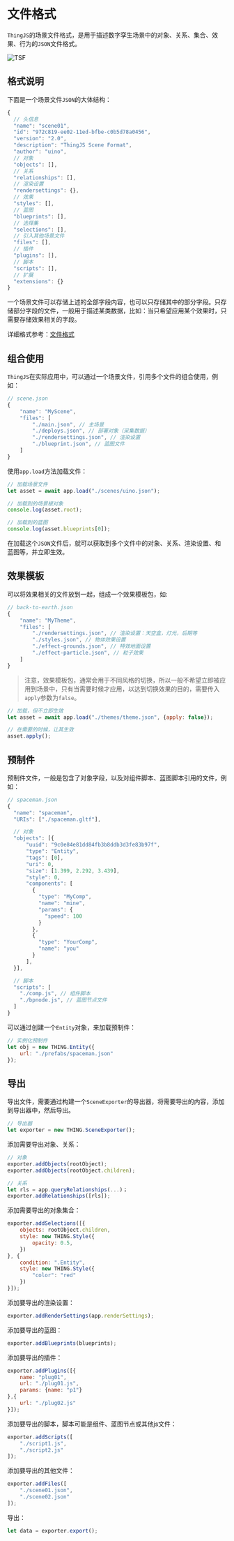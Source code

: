 # 文件格式
<!-- format -->

`ThingJS`的场景文件格式，是用于描述数字孪生场景中的对象、关系、集合、效果、行为的`JSON`文件格式。

![TSF](./images/tsf.png "TSF")

## 格式说明
下面是一个场景文件`JSON`的大体结构：
```javascript
{
  // 头信息
  "name": "scene01",
  "id": "972c819-ee02-11ed-bfbe-c0b5d78a0456",
  "version": "2.0",
  "description": "ThingJS Scene Format",
  "author": "uino",
  // 对象
  "objects": [],
  // 关系
  "relationships": [],
  // 渲染设置
  "rendersettings": {},
  // 效果
  "styles": [],
  // 蓝图
  "blueprints": [],
  // 选择集
  "selections": [],
  // 引入其他场景文件
  "files": [],
  // 插件
  "plugins": [],
  // 脚本
  "scripts": [],
  // 扩展
  "extensions": {}
}
```
一个场景文件可以存储上述的全部字段内容，也可以只存储其中的部分字段。只存储部分字段的文件，一般用于描述某类数据，比如：当只希望应用某个效果时，只需要存储效果相关的字段。

详细格式参考：[文件格式](../../formats/TSF.jsonc)

## 组合使用
`ThingJS`在实际应用中，可以通过一个场景文件，引用多个文件的组合使用，例如：
```javascript
// scene.json
{
    "name": "MyScene",
    "files": [
        "./main.json", // 主场景
        "./deploys.json", // 部署对象（采集数据）
        "./rendersettings.json", // 渲染设置
        "./blueprint.json", // 蓝图文件
    ]
}
```
使用`app.load`方法加载文件：
```javascript
// 加载场景文件
let asset = await app.load("./scenes/uino.json");

// 加载到的场景根对象
console.log(asset.root);

// 加载到的蓝图
console.log(asset.blueprints[0]);
```
在加载这个`JSON`文件后，就可以获取到多个文件中的对象、关系、渲染设置、和蓝图等，并立即生效。


## 效果模板
可以将效果相关的文件放到一起，组成一个效果模板包，如:

```javascript
// back-to-earth.json
{
    "name": "MyTheme",
    "files": [
        "./rendersettings.json", // 渲染设置：天空盒，灯光，后期等
        "./styles.json", // 物体效果设置
        "./effect-grounds.json", // 特效地面设置
        "./effect-particle.json", // 粒子效果
    ]
}
```

> 注意，效果模板包，通常会用于不同风格的切换，所以一般不希望立即被应用到场景中，只有当需要时候才应用，以达到切换效果的目的，需要传入`apply`参数为`false`。

```javascript
// 加载，但不立即生效
let asset = await app.load("./themes/theme.json", {apply: false});

// 在需要的时候，让其生效
asset.apply();
```

## 预制件
预制件文件，一般是包含了对象字段，以及对组件脚本、蓝图脚本引用的文件，例如：
```javascript
// spaceman.json
{
  "name": "spaceman",
  "URIs": ["./spaceman.gltf"],  

  // 对象
  "objects": [{
      "uuid": "9c0e84e81dd84fb3b8ddb3d3fe83b97f",
      "type": "Entity",
      "tags": [0],
      "uri": 0,
      "size": [1.399, 2.292, 3.439],
      "style": 0,
      "components": [
        {
          "type": "MyComp",
          "name": "mine",
          "params": {
            "speed": 100
          }
        },
        {
          "type": "YourComp",
          "name": "you"
        }
      ],
  }],

  // 脚本
  "scripts": [
    "./comp.js", // 组件脚本
    "./bpnode.js", // 蓝图节点文件    
  ]
}
```

可以通过创建一个`Entity`对象，来加载预制件：
```javascript
// 实例化预制件
let obj = new THING.Entity({
    url: "./prefabs/spaceman.json"
});
```

## 导出
导出文件，需要通过构建一个`SceneExporter`的导出器，将需要导出的内容，添加到导出器中，然后导出。

```javascript
// 导出器
let exporter = new THING.SceneExporter();
```

添加需要导出对象、关系：
```javascript
// 对象
exporter.addObjects(rootObject);
exporter.addObjects(rootObject.children);

// 关系
let rls = app.queryRelationships(...)；
exporter.addRelationships([rls]);
```

添加需要导出的对象集合：
```javascript
exporter.addSelections([{
    objects: rootObject.children,
    style: new THING.Style({
        opacity: 0.5,
    })
}, {
    condition: ".Entity",
    style: new THING.Style({
        "color": "red"
    })
}]);
```

添加要导出的渲染设置：
```javascript
exporter.addRenderSettings(app.renderSettings);
```

添加要导出的蓝图：
```javascript
exporter.addBlueprints(blueprints);
```

添加要导出的插件：
```javascript
exporter.addPlugins([{
    name: "plug01",
    url: "./plug01.js",
    params: {name: "p1"}
},{
    url: "./plug02.js"
}]);
```

添加要导出的脚本，脚本可能是组件、蓝图节点或其他js文件：
```javascript
exporter.addScripts([
    "./script1.js",
    "./script2.js"
]);
```

添加要导出的其他文件：
```javascript
exporter.addFiles([
    "./scene01.json",
    "./scene02.json"
]);
```

导出：
```javascript
let data = exporter.export();
```

